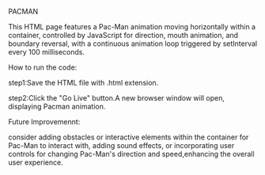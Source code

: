 PACMAN

This HTML page features a Pac-Man animation moving horizontally within a container, controlled by JavaScript for direction, mouth animation, and boundary reversal, with a continuous animation loop triggered by setInterval every 100 milliseconds.

How to run the code:

step1:Save the HTML file with .html extension.

step2:Click the "Go Live" button.A new browser window will open, displaying Pacman animation.

Future Improvemennt:

consider adding obstacles or interactive elements within the container for Pac-Man to interact with, adding sound effects, or incorporating user controls for changing Pac-Man's direction and speed,enhancing the overall user experience.
